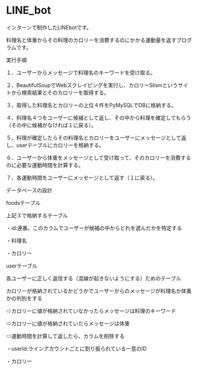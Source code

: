 # LINE_bot
インターンで制作したLINEbotです。

料理名と体重からその料理のカロリーを消費するのにかかる運動量を返すプログラムです。


実行手順

１、ユーザーからメッセージで料理名のキーワードを受け取る。

２、BeautifulSoupでWebスクレイピングを実行し、カロリーSlismというサイトから検索結果とそのカロリーを取得する。

３、取得した料理名とカロリーの上位４件をPyMySQLでDBに格納する。

４、料理名４つをユーザーに候補として返し、その中から料理を確定してもらう（その中に候補がなければ１に戻る）。

５、料理が確定したらその料理名とカロリーをユーザーにメッセージとして返し、userテーブルにカロリーを格納する。

６、ユーザーから体重をメッセージとして受け取って、そのカロリーを消費するのに必要な運動時間を計算する。

７、各運動時間をユーザーにメッセージとして返す（１に戻る）。

 
 
データベースの設計

foodsテーブル

上記３で格納するテーブル

・id:連番。このカラムでユーザーが候補の中からどれを選んだかを特定する

・料理名

・カロリー


userテーブル

各ユーザーに正しく返信する（混線が起きないようにする）ためのテーブル

カロリーが格納されているかどうかでユーザーからのメッセージが料理名か体重かの判別をする

⇨カロリーに値が格納されていなかったらメッセージは料理のキーワード

⇨カロリーに値が格納されていたらメッセージは体重

  ⇨運動時間を計算して返したら、カラムを削除する
  
・userId:ラインアカウントごとに割り振られている一意のID

・カロリー
